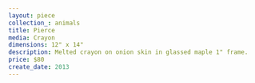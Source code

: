 ```yaml
---
layout: piece
collection_: animals
title: Pierce
media: Crayon
dimensions: 12" x 14"
description: Melted crayon on onion skin in glassed maple 1" frame.
price: $80
create_date: 2013
---
```

